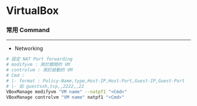 # VirtualBox

<script type="text/javascript" src="../js/general.js"></script>

### 常用 Command
---

* Networking

```bash
# 設定 NAT Port forwarding
# modifyvm : 用於關閉的 VM
# controlvm : 用於啟動的 VM
# Cmd : 
# |- format : Policy-Name,type,Host-IP,Host-Port,Guest-IP,Guest-Port
# |- 如 guestssh,tcp,,2222,,22
VBoxManage modifyvm "VM name" --natpf1 "<Cmd>"
VBoxManage controlvm "VM name" natpf1 "<Cmd>"
```